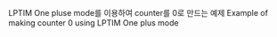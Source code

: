 LPTIM One pluse mode를 이용하여 counter를 0로 만드는 예제
Example of making counter 0 using LPTIM One plus mode
